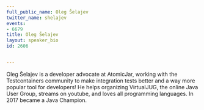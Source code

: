 ---
full_public_name: Oleg Šelajev
twitter_name: shelajev
events:
- 6679
title: Oleg Šelajev
layout: speaker_bio
id: 2606

---
Oleg Šelajev is a developer advocate at AtomicJar, working with the Testcontainers community to make integration tests better and a way more popular tool for developers! He helps organizing VirtualJUG, the online Java User Group, streams on youtube, and loves all programming languages. In 2017 became a Java Champion.